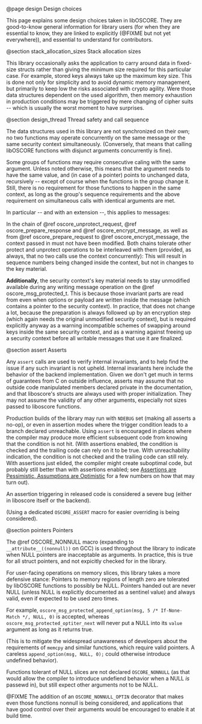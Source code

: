@page design Design choices

This page explains some design choices taken in libOSCORE.
They are good-to-know general information for library users
(for when they are essential to know, they are linked to explicitly (@FIXME but not yet everywhere)),
and essential to understand for contributors.

@section stack_allocation_sizes Stack allocation sizes

This library occasionally asks the application to carry around data in fixed-size structs
rather than giving the minimum size required for this particular case.
For example, stored keys always take up the maximum key size.
This is done not only for simplicity and to avoid dynamic memory management,
but primarily to keep low the risks associated with crypto agility.
Were those data structures dependent on the used algorithm,
then memory exhaustion in production conditions
may be triggered by mere changing of cipher suits
-- which is usually the worst moment to have surprises.

@section design_thread Thread safety and call sequence

The data structures used in this library are not synchronized on their own;
no two functions may operate concurrently on the same message or the same security context simultaneously.
(Conversely, that means that calling libOSCORE functions with disjunct arguments concurrently is fine).

Some groups of functions may require consecutive caling with the same argument.
Unless noted otherwise, this means that the argument needs to have the same value,
and (in case of a pointer) points to unchanged data, recursively --
except of course when the functions in the group change it.
Still, there is no requirement for those functions to happen in the same context,
as long as the group's sequence requirements
and the above requirement on simultaneous calls with identical arguments are met.

In particular -- and with an extension --, this applies to messages:

In the chain of @ref oscore_unprotect_request, @ref oscore_prepare_response and @ref oscore_encrypt_message,
as well as from @ref oscore_prepare_request to @ref oscore_encrypt_message,
the context passed in must not have been modified.
Both chains tolerate other protect and unprotect operations to be interleaved with them
(provided, as always, that no two calls use the context concurrently):
This will result in sequence numbers being changed inside the context,
but not in changes to the key material.

**Additionally**,
the security context's key material needs to stay unmodified available during any writing message operation on the @ref oscore_msg_protected_t.
This is because those invariant parts are read from even when options or payload are written inside the message
(which contains a pointer to the security context).
In practice, that does not change a lot, because the preparation is always followed up by an encryption step
(which again needs the original unmodified security context),
but is required explicitly anyway as a warning incompatible schemes of swapping around keys inside the same security context,
and as a warning against freeing up a security context before all writable messages that use it are finalized.


@section assert Asserts

Any `assert` calls are used to verify internal invariants, and to help find the
issue if any such invariant is not upheld. Internal invariants here include the
behavior of the backend implementation. Given we don't get much in terms of
guarantees from C on outside influence, asserts may assume that no outside code
manipulated members declared private in the documentation, and that liboscore's
structs are always used with proper initialization. They may not assume the
validity of any other arguments, especially not sizes passed to liboscore
functions.

Production builds of the library may run with `NDEBUG` set (making all asserts
a no-op), or even in assertion modes where the trigger condition leads to a
branch declared unreachable. Using `assert` is encouraged in places where the
compiler may produce more efficient subsequent code from knowing that the condition is not
hit. (With assertions enabled, the condition is checked and the trailing code
can rely on it to be true. With unreachability indication, the condition is not
checked and the trailing code can still rely. With assertions just elided, the
compiler might create suboptimal code, but probably still better than with
assertions enabled; see [Assertions are Pessimistic, Assumptions are
Optimistic](]https://blog.regehr.org/archives/1096) for a few numbers on how
that may turn out).

An assertion triggering in released code is considered a severe bug (either in
liboscore itself or the backend).

(Using a dedicated `OSCORE_ASSERT` macro for easier overriding is being
considered).


@section pointers Pointers

The @ref OSCORE_NONNULL macro (expanding to `__attribute__((nonnull))` on GCC)
is used throughout the library to indicate when NULL pointers are inacceptable as arguments.
In practice, this is true for all struct pointers, and not expicitly checked for in the library.

For user-facing operations on memory slices, this library takes a more defensive stance:
Pointers to memory regions of length zero are tolerated by libOSCORE functions to possibly be NULL.
Pointers handed out are never NULL (unless NULL is
explicitly documented as a sentinel value) and always valid, even if expected
to be used zero times.

For example, `oscore_msg_protected_append_option(msg, 5 /* If-None-Match */, NULL, 0)` is accepted,
whereas `oscore_msg_protected_optiter_next` will never put a NULL into its `value` argument as long as it returns true.

(This is to mitigate the widespread unawareness of developers about the
requirements of `memcpy` and similar functions, which require valid pointers. A
careless `append_option(msg, NULL, 0);` could otherwise introduce undefined
behavior).

Functions tolerant of NULL slices are not declared `OSCORE_NONNULL`
(as that would allow the compiler to introduce undefiend behavior when a NULL *is* passewd in),
but still expect other arguments not to be NULL.

@FIXME The addition of an `OSCORE_NONNULL_OPTIN` decorator that makes even those functions nonnull is being considered,
and applications that have good control over their arguments would be encouraged to enable it at build time.
